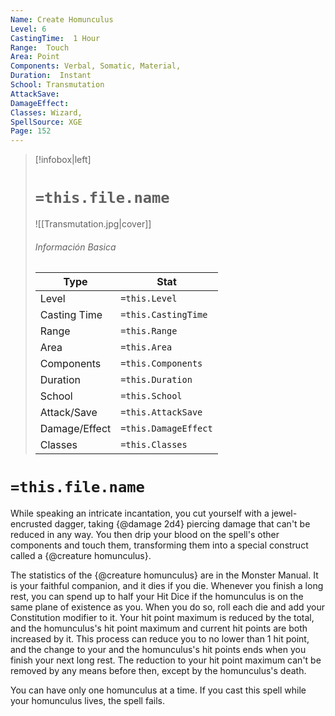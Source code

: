 ```yaml
---
Name: Create Homunculus
Level: 6
CastingTime:  1 Hour 
Range:  Touch
Area: Point
Components: Verbal, Somatic, Material, 
Duration:  Instant  
School: Transmutation
AttackSave: 
DamageEffect: 
Classes: Wizard, 
SpellSource: XGE
Page: 152
---
```


>[!infobox|left]
># `=this.file.name`
>![[Transmutation.jpg|cover]]
> ###### Información Basica
> Type |  Stat |
> ---|---|
> Level | `=this.Level` |
> Casting Time | `=this.CastingTime` |
> Range | `=this.Range` |
> Area | `=this.Area` |
> Components | `=this.Components` |
> Duration | `=this.Duration` |
> School | `=this.School` |
> Attack/Save | `=this.AttackSave` |
> Damage/Effect | `=this.DamageEffect` |
> Classes | `=this.Classes` |

# `=this.file.name`
While speaking an intricate incantation, you cut yourself with a jewel-encrusted dagger, taking {@damage 2d4} piercing damage that can&#x27;t be reduced in any way. You then drip your blood on the spell&#x27;s other components and touch them, transforming them into a special construct called a {@creature homunculus}.

The statistics of the {@creature homunculus} are in the Monster Manual. It is your faithful companion, and it dies if you die. Whenever you finish a long rest, you can spend up to half your Hit Dice if the homunculus is on the same plane of existence as you. When you do so, roll each die and add your Constitution modifier to it. Your hit point maximum is reduced by the total, and the homunculus&#x27;s hit point maximum and current hit points are both increased by it. This process can reduce you to no lower than 1 hit point, and the change to your and the homunculus&#x27;s hit points ends when you finish your next long rest. The reduction to your hit point maximum can&#x27;t be removed by any means before then, except by the homunculus&#x27;s death.

You can have only one homunculus at a time. If you cast this spell while your homunculus lives, the spell fails.



 


 


 


